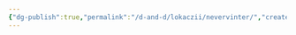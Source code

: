 ```yaml
---
{"dg-publish":true,"permalink":"/d-and-d/lokaczii/nevervinter/","created":"2024-02-19T19:15:28.624+03:00","updated":"2023-12-27T21:02:49.400+03:00"}
---
```


